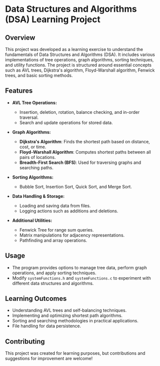 # Data Structures and Algorithms (DSA) Learning Project  

## Overview  
This project was developed as a learning exercise to understand the fundamentals of Data Structures and Algorithms (DSA). It includes various implementations of tree operations, graph algorithms, sorting techniques, and utility functions. The project is structured around essential concepts such as AVL trees, Dijkstra's algorithm, Floyd-Warshall algorithm, Fenwick trees, and basic sorting methods.  

## Features  
- **AVL Tree Operations:**  
  - Insertion, deletion, rotation, balance checking, and in-order traversal.  
  - Search and update operations for stored data.  

- **Graph Algorithms:**  
  - **Dijkstra's Algorithm**: Finds the shortest path based on distance, cost, or time.  
  - **Floyd-Warshall Algorithm**: Computes shortest paths between all pairs of locations.  
  - **Breadth-First Search (BFS)**: Used for traversing graphs and searching paths.  

- **Sorting Algorithms:**  
  - Bubble Sort, Insertion Sort, Quick Sort, and Merge Sort.  

- **Data Handling & Storage:**  
  - Loading and saving data from files.  
  - Logging actions such as additions and deletions.  

- **Additional Utilities:**  
  - Fenwick Tree for range sum queries.  
  - Matrix manipulations for adjacency representations.  
  - Pathfinding and array operations.  

## Usage  
- The program provides options to manage tree data, perform graph operations, and apply sorting techniques.  
- Modify `systemFunctions.h` and `systemFunctions.c` to experiment with different data structures and algorithms.  

## Learning Outcomes  
- Understanding AVL trees and self-balancing techniques.  
- Implementing and optimizing shortest path algorithms.  
- Sorting and searching methodologies in practical applications.  
- File handling for data persistence.  

## Contributing  
This project was created for learning purposes, but contributions and suggestions for improvement are welcome!  
